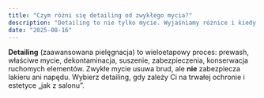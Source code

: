 ```yaml
---
title: "Czym różni się detailing od zwykłego mycia?"
description: "Detailing to nie tylko mycie. Wyjaśniamy różnice i kiedy warto wybrać pakiet premium."
date: "2025-08-16"
---
```


**Detailing** (zaawansowana pielęgnacja) to wieloetapowy proces: prewash, właściwe mycie, dekontaminacja, suszenie, zabezpieczenia, konserwacja ruchomych elementów. Zwykłe mycie usuwa brud, ale **nie** zabezpiecza lakieru ani napędu. Wybierz detailing, gdy zależy Ci na trwałej ochronie i estetyce „jak z salonu”.
